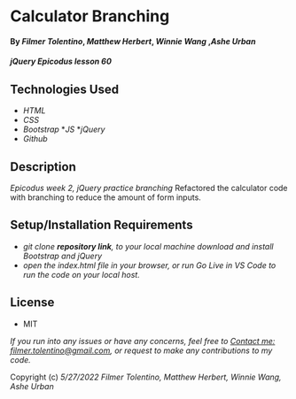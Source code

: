 # Calculator Branching

#### By _**Filmer Tolentino**_, _**Matthew Herbert**_, _**Winnie Wang**_ ,_**Ashe Urban**_

#### _jQuery Epicodus lesson 60_

## Technologies Used

* _HTML_
* _CSS_
* _Bootstrap_
*_JS_
*_jQuery_
* _Github_

## Description

_Epicodus week 2, jQuery practice branching_
Refactored the calculator code with branching to reduce the amount of form inputs.

## Setup/Installation Requirements

* _git clone **repository link**, to your local machine_
*_download and install Bootstrap and jQuery_*
* _open the index.html file in your browser, or run Go Live in VS Code to run the code on your local host._

## License
* MIT

_If you run into any issues or have any concerns, feel free to [Contact me: filmer.tolentino@gmail.com](mailto:filmer.tolentino@gmail.com), or request to make any contributions to my code._ 

Copyright (c) _5/27/2022_ _Filmer Tolentino, Matthew Herbert, Winnie Wang, Ashe Urban_